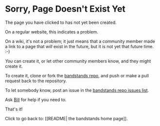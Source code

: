 <!-- This page is a special page for the website version. It is not a regular wiki page. -->
<!-- If you can see this notice, it is okay to ignore this page. Or, if you want to change the 404 message on the website version, go ahead and edit this page. -->
# Sorry, Page Doesn't Exist Yet

The page you have clicked to has not yet been created.

On a regular website, this indicates a problem.

On a wiki, it's not a problem; it just means that a community member made a link to a page that _will_ exist in the future, but it is not yet that future time. :-)

_You_ can create it, or let other community members know, and they might create it.

To create it, clone or fork the [bandstands repo](https://github.com/band/bandstands), and push or make a pull request back to the repository.

To let somebody know, post an issue in the [bandstands repo issues list](https://github.com/band/bandstands/issues).

Ask [Bill](mailto:band@acm.org) for help if you need to.

That's it!

Click to go back to: [[README| the bandstands home page]].